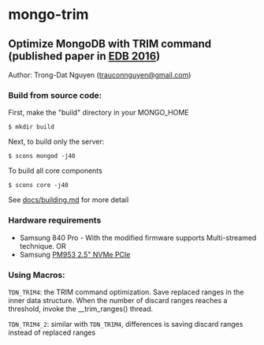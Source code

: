 # mongo-trim
## Optimize MongoDB with TRIM command (published paper in [EDB 2016](https://dl.acm.org/citation.cfm?doid=3007818.3007844))

Author: Trong-Dat Nguyen (trauconnguyen@gmail.com)

### Build from source code:

First, make the "build" directory in your MONGO_HOME 

```
$ mkdir build
```

Next, to build only the server:

```
$ scons mongod -j40 
```

To build all core components

```
$ scons core -j40
```

See [docs/building.md](docs/building.md) for more detail

### Hardware requirements
+ Samsung 840 Pro - With the modified firmware supports Multi-streamed technique. OR
+ Samsung [PM953 2.5" NVMe PCIe](https://www.samsung.com/us/dell/pdfs/samsung_flyer_PM953_v2.pdf)

### Using Macros:

`TDN_TRIM4`: the TRIM command optimization. Save replaced ranges in the inner data structure. When the number of discard ranges reaches a threshold, invoke the __trim_ranges() thread.

`TDN_TRIM4_2`: similar with `TDN_TRIM4`, differences is saving discard ranges instead of replaced ranges
